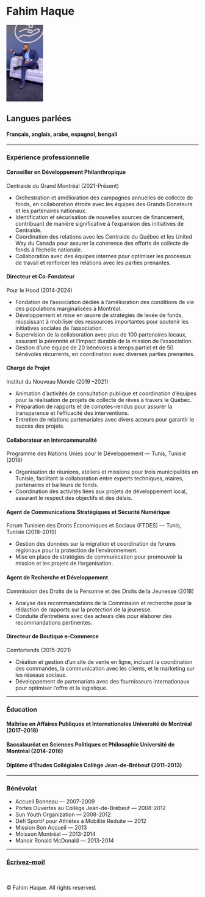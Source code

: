 
<html lang="en">
<head>
    <meta charset="UTF-8">
    <meta name="viewport" content="width=device-width, initial-scale=1.0">
    
</head> <h1>Fahim Haque </h1>
<img src="./OYW-Fahim.jpg" height="200" alt="FahimOYW"/>
<h2>Langues parlées</h2>
<h4>Français, anglais, arabe, espagnol, bengali </h4>
<hr />

<body>
<h3>Expérience professionnelle</h3>

<h4>Conseiller en Développement Philanthropique</h4>
<p>Centraide du Grand Montréal (2021-Présent)</p>

<ul>
    <li>Orchestration et amélioration des campagnes annuelles de collecte de fonds, en
collaboration étroite avec les équipes des Grands Donateurs et les partenaires nationaux.</li>
    <li>Identification et sécurisation de nouvelles sources de financement, contribuant de manière
significative à l’expansion des initiatives de Centraide.</li>
    <li>Coordination des relations avec les Centraide du Québec et les United Way du Canada pour
assurer la cohérence des efforts de collecte de fonds à l’échelle nationale.</li>
    <li>Collaboration avec des équipes internes pour optimiser les processus de travail et renforcer
les relations avec les parties prenantes.</li>

</ul>

 
<h4>Directeur et Co-Fondateur</h4>
<p>Pour le Hood (2014-2024)</p>

<ul>
    <li>Fondation de l’association dédiée à l’amélioration des conditions de vie des populations
marginalisées à Montréal.</li>
    <li>Développement et mise en œuvre de stratégies de levée de fonds, réussissant à mobiliser
des ressources importantes pour soutenir les initiatives sociales de l’association.</li>
    <li>Supervision de la collaboration avec plus de 100 partenaires locaux, assurant la pérennité et
l’impact durable de la mission de l’association.</li>
    <li>Gestion d’une équipe de 20 bénévoles à temps partiel et de 50 bénévoles récurrents, en
coordination avec diverses parties prenantes.</li>
</ul>
 

<h4>Chargé de Projet</h4>
<p>Institut du Nouveau Monde (2019
–2021)</p>

<ul>
    <li>Animation d’activités de consultation publique et coordination d’équipes pour la réalisation de
projets de collecte de rêves à travers le Québec.</li>
    <li>Préparation de rapports et de comptes-rendus pour assurer la transparence et l’efficacité des
interventions.</li>    
    <li>Entretien de relations partenariales avec divers acteurs pour garantir le succès des projets.</li>
</ul>

<h4>Collaborateur en Intercommunalité</h4>
<p>Programme des Nations Unies pour le Développement — Tunis, Tunisie
(2019)</p>
<ul>
    <li>Organisation de réunions, ateliers et missions pour trois municipalités en Tunisie, facilitant la
collaboration entre experts techniques, maires, partenaires et bailleurs de fonds.</li>
    <li>Coordination des activités liées aux projets de développement local, assurant le respect des
objectifs et des délais.</li>
</ul>


<h4>Agent de Communications Stratégiques et Sécurité Numérique</h4>
<p>Forum Tunisien des Droits Économiques et Sociaux (FTDES) — Tunis, Tunisie
(2018–2019)</p>
<ul>
    <li>Gestion des données sur la migration et coordination de forums régionaux pour la protection
de l’environnement.</li>
    <li>Mise en place de stratégies de communication pour promouvoir la mission et les projets de
l’organisation.</li>
</ul>


<h4>Agent de Recherche et Développement</h4>
<p>Commission des Droits de la Personne et des Droits de la Jeunesse (2018)</p>
<ul>
    <li>Analyse des recommandations de la Commission et recherche pour la rédaction de rapports
sur la protection de la jeunesse.</li>
    <li>Conduite d’entretiens avec des acteurs clés pour élaborer des recommandations pertinentes.
</li>
</ul>


<h4>Directeur de Boutique e-Commerce</h4>
<p>Comfortends (2015-2021)</p>
<ul>
    <li>Création et gestion d’un site de vente en ligne, incluant la coordination des commandes, la
communication avec les clients, et le marketing sur les réseaux sociaux.</li>
    <li>Développement de partenariats avec des fournisseurs internationaux pour optimiser l’offre et
la logistique.</li>
</ul>



<hr />




<h3>Éducation</h3>

<h4>Maîtrise en Affaires Publiques et Internationales Université de Montréal (2017–2018)</h4>
<h4>Baccalauréat en Sciences Politiques et Philosophie Université de Montréal
(2014-2016)</h4>
<h4>Diplôme d’Études Collégiales Collège Jean-de-Brébeuf (2011–2013)</h4>

<hr />
<h3>Bénévolat</h3>
<ul>
    <li>Accueil Bonneau — 2007-2009</li>
    <li>Portes Ouvertes au Collège Jean-de-Brébeuf — 2008-2012</li>
    <li>Sun Youth Organization — 2008-2012</li>
    <li>Défi Sportif pour Athlètes à Mobilité Réduite — 2012</li>
    <li>Mission Bon Accueil — 2013</li>
    <li>Moisson Montréal — 2013-2014</li>
    <li>Manoir Ronald McDonald — 2013-2014</li>
</ul>
<hr />

<h3><a href="./contact.html">Écrivez-moi!</a></h3>

<br />
    <footer>
    <p>© Fahim Haque. All rights reserved.</p>
    </footer>
</body>

